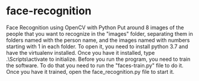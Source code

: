 # face-recognition
Face Recognition using OpenCV with Python
Put around 8 images of the people that you want to recognize in the "images" folder, separating them in folders named with the person name, and the images named with numbers starting with 1 in each folder.
To open it, you need to install python 3.7 and have the virtualenv installed.
Once you have it installed, type .\Scripts\activate to initialize.
Before you run the program, you need to train the software. To do that you need to run the "faces-train.py" file to do it.
Once you have it trained, open the face_recognition.py file to start it.
